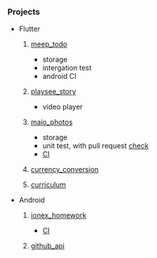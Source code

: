 ### Projects
- Flutter 
    1. [meep_todo](https://github.com/merukoo0507/interview_homework/tree/flutter/test/meep_todo/meep_todo)
        - storage
        - intergation test
        - android CI

    2. [playsee_story](https://github.com/merukoo0507/interview_homework/tree/develop/playsee_story)
        - video player

    3. [maio_photos](https://github.com/merukoo0507/interview_homework/tree/develop/maio_photos)
        - storage 
        - unit test, with pull request [check](https://github.com/merukoo0507/interview_homework/pull/12)
        - [CI](https://github.com/merukoo0507/interview_homework/actions/runs/9026916990)

    4. [currency_conversion](https://github.com/merukoo0507/interview_homework/tree/develop/currency_conversion)
    
    5. [curriculum](https://github.com/merukoo0507/interview_homework/tree/develop/curriculum)
       
- Android
    1. [ionex_homework](https://github.com/merukoo0507/interview_homework/tree/develop/ionex_homework)
       - [CI](https://github.com/merukoo0507/interview_homework/actions/runs/9027198327)

    2. [github_api](https://github.com/merukoo0507/interview_homework/tree/develop/github_api)
    
